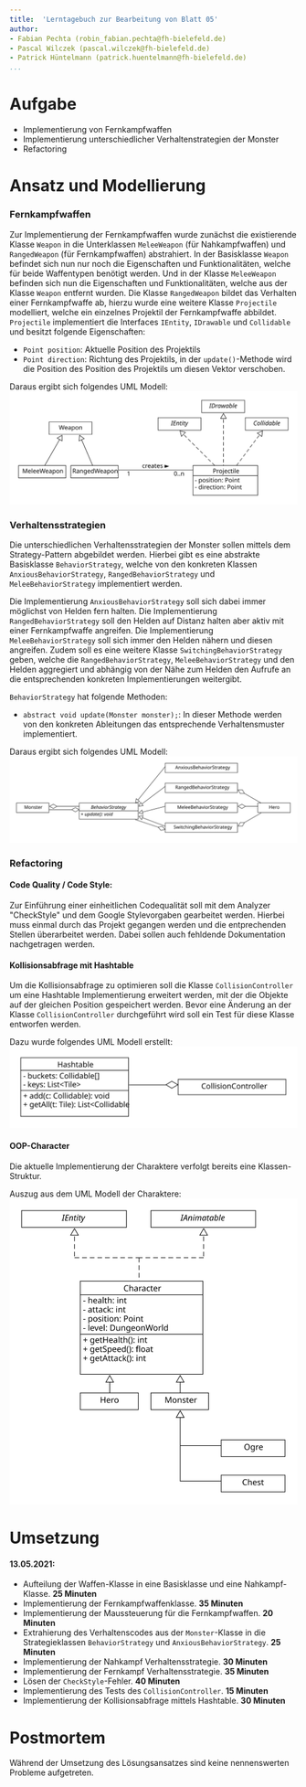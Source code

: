 ```yaml
---
title:  'Lerntagebuch zur Bearbeitung von Blatt 05'
author:
- Fabian Pechta (robin_fabian.pechta@fh-bielefeld.de)
- Pascal Wilczek (pascal.wilczek@fh-bielefeld.de)
- Patrick Hüntelmann (patrick.huentelmann@fh-bielefeld.de)
...
```


<!--
Führen Sie zu jedem Aufgabenblatt und zum Projekt (Stationen 3-9) ein
Lerntagebuch in Ihrem Team. Kopieren Sie dazu diese Vorlage und füllen
Sie den Kopf entsprechend aus.

Im Lerntagebuch sollen Sie Ihr Vorgehen bei der Bearbeitung des jeweiligen
Aufgabenblattes vom ersten Schritt bis zur Abgabe der Lösung dokumentieren,
d.h. wie sind Sie die gestellte Aufgabe angegangen (und warum), was war
Ihr Plan und auf welche Probleme sind Sie bei der Umsetzung gestoßen und
wie haben Sie diese Probleme gelöst. Beachten Sie die vorgegebene Struktur.
Für jede Abgabe sollte ungefähr eine DIN-A4-Seite Text erstellt werden,
d.h. ca. 400 Wörter umfassen. Wer das Lerntagebuch nur ungenügend führt
oder es gar nicht mit abgibt, bekommt für die betreffende Abgabe 0 Punkte.

Checken Sie das Lerntagebuch mit in Ihr Projekt/Git-Repo ein.

Schreiben Sie den Text mit [Markdown](https://pandoc.org/MANUAL.html#pandocs-markdown).

Geben Sie das Lerntagebuch stets mit ab. Achtung: Wenn Sie Abbildungen
einbetten (etwa UML-Diagramme), denken Sie daran, diese auch abzugeben!

Beachten Sie auch die Hinweise im [Orga "Bewertung der Aufgaben"](pm_orga.html#punkte)
sowie [Praktikumsblatt "Lerntagebuch"](pm_praktikum.html#lerntagebuch).
-->


# Aufgabe

<!--
Bitte hier die zu lösende Aufgabe kurz in eigenen Worten beschreiben.
-->

 * Implementierung von Fernkampfwaffen
 * Implementierung unterschiedlicher Verhaltenstrategien der Monster
 * Refactoring

# Ansatz und Modellierung

<!--
Bitte hier den Lösungsansatz kurz beschreiben:
-   Wie sollte die Aufgabe gelöst werden?
-   Welche Techniken wollten Sie einsetzen?
-   Wie sah Ihre Modellierung aus (UML-Diagramm)?
-   Worauf müssen Sie konkret achten?
-->

### Fernkampfwaffen

Zur Implementierung der Fernkampfwaffen wurde zunächst die existierende Klasse `Weapon` in die Unterklassen `MeleeWeapon` (für Nahkampfwaffen) und `RangedWeapon` (für Fernkampfwaffen) abstrahiert.
In der Basisklasse `Weapon` befindet sich nun nur noch die Eigenschaften und Funktionalitäten, welche für beide Waffentypen benötigt werden.
Und in der Klasse `MeleeWeapon` befinden sich nun die Eigenschaften und Funktionalitäten, welche aus der Klasse `Weapon` entfernt wurden.
Die Klasse `RangedWeapon` bildet das Verhalten einer Fernkampfwaffe ab, hierzu wurde eine weitere Klasse `Projectile` modelliert, welche ein einzelnes Projektil der Fernkampfwaffe abbildet.
`Projectile` implementiert die Interfaces `IEntity`, `IDrawable` und `Collidable` und besitzt folgende Eigenschaften:
 * `Point position`: Aktuelle Position des Projektils
 * `Point direction`: Richtung des Projektils, 
    in der `update()`-Methode wird die Position des Position des Projektils um diesen Vektor verschoben.

Daraus ergibt sich folgendes UML Modell:
![Ranged Weapon UML](rangedweapons.svg "Ranged Weapon UML")

### Verhaltensstrategien

Die unterschiedlichen Verhaltensstrategien der Monster sollen mittels dem Strategy-Pattern abgebildet werden.
Hierbei gibt es eine abstrakte Basisklasse `BehaviorStrategy`, welche von den konkreten Klassen `AnxiousBehaviorStrategy`, `RangedBehaviorStrategy` und `MeleeBehaviorStrategy` implementiert werden. 

Die Implementierung `AnxiousBehaviorStrategy` soll sich dabei immer möglichst von Helden fern halten.
Die Implementierung `RangedBehaviorStrategy` soll den Helden auf Distanz halten aber aktiv mit einer Fernkampfwaffe angreifen.
Die Implementierung `MeleeBehaviorStrategy` soll sich immer den Helden nähern und diesen angreifen.
Zudem soll es eine weitere Klasse `SwitchingBehaviorStrategy` geben, welche die `RangedBehaviorStrategy`, `MeleeBehaviorStrategy` und den Helden aggregiert und abhängig von der Nähe zum Helden den Aufrufe an die entsprechenden konkreten Implementierungen weitergibt.

`BehaviorStrategy` hat folgende Methoden:
 * `abstract void update(Monster monster);`: In dieser Methode werden von den konkreten Ableitungen das entsprechende Verhaltensmuster implementiert.

Daraus ergibt sich folgendes UML Modell:
![Behavior UML](behavior.svg "Behavior UML")


### Refactoring

#### Code Quality / Code Style:

Zur Einführung einer einheitlichen Codequalität soll mit dem Analyzer "CheckStyle" und dem Google Stylevorgaben gearbeitet werden.
Hierbei muss einmal durch das Projekt gegangen werden und die entprechenden Stellen überarbeitet werden.
Dabei sollen auch fehldende Dokumentation nachgetragen werden.


#### Kollisionsabfrage mit Hashtable

Um die Kollisionsabfrage zu optimieren soll die Klasse `CollisionController` um eine Hashtable Implementierung erweitert werden, mit der die Objekte auf der gleichen Position gespeichert werden.
Bevor eine Änderung an der Klasse `CollisionController` durchgeführt wird soll ein Test für diese Klasse entworfen werden.

Dazu wurde folgendes UML Modell erstellt:
![Collision UML](collision.svg "Collision UML")

#### OOP-Character

Die aktuelle Implementierung der Charaktere verfolgt bereits eine Klassen- Struktur.

Auszug aus dem UML Modell der Charaktere:
![Character UML](character.svg "Character UML")


# Umsetzung

<!--
Bitte hier die Umsetzung der Lösung kurz beschreiben:
-   Was haben Sie gemacht,
-   an welchem Datum haben sie es gemacht,
-   wie lange hat es gedauert,
-   was war das Ergebnis?
-->

#### 13.05.2021:
 * Aufteilung der Waffen-Klasse in eine Basisklasse und eine Nahkampf-Klasse. **25 Minuten**
 * Implementierung der Fernkampfwaffenklasse. **35 Minuten**
 * Implementierung der Maussteuerung für die Fernkampfwaffen. **20 Minuten**
 * Extrahierung des Verhaltenscodes aus der `Monster`-Klasse in die Strategieklassen `BehaviorStrategy` und `AnxiousBehaviorStrategy`. **25 Minuten**
 * Implementierung der Nahkampf Verhaltensstrategie. **30 Minuten**
 * Implementierung der Fernkampf Verhaltensstrategie. **35 Minuten**
 * Lösen der `CheckStyle`-Fehler. **40 Minuten**
 * Implementierung des Tests des `CollisionController`. **15 Minuten**
 * Implementierung der Kollisionsabfrage mittels Hashtable. **30 Minuten**

# Postmortem

<!--
Bitte blicken Sie auf die Aufgabe, Ihren Lösungsansatz und die Umsetzung
kritisch zurück:
-   Was hat funktioniert, was nicht? Würden Sie noch einmal so vorgehen?
-   Welche Probleme sind bei der Umsetzung Ihres Lösungsansatzes aufgetreten?
-   Wie haben Sie die Probleme letztlich gelöst?
-->

Während der Umsetzung des Lösungsansatzes sind keine nennenswerten Probleme aufgetreten.